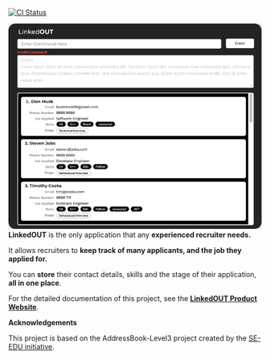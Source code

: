 [![CI Status](https://github.com/se-edu/addressbook-level3/workflows/Java%20CI/badge.svg)](https://github.com/se-edu/addressbook-level3/actions)

![Ui](docs/images/Ui.png)
**LinkedOUT** is the only application that any **experienced recruiter needs.** 

It allows recruiters to **keep track of many applicants, and the job they applied for.** 

You can **store** their contact details, skills and the stage of their application, **all in one place**.

For the detailed documentation of this project, see the **[LinkedOUT Product Website](https://ay2122s2-cs2103t-t09-2.github.io/tp/)**. 

**Acknowledgements**

This project is based on the AddressBook-Level3 project created by the [SE-EDU initiative](https://se-education.org).
